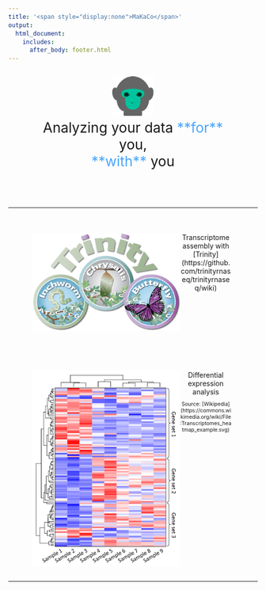 ```yaml
---
title: '<span style="display:none">MaKaCo</span>'
output: 
  html_document:
    includes:
      after_body: footer.html
---
```


<script src="https://kit.fontawesome.com/0af1a424a5.js" crossorigin="anonymous"></script>
<meta charset="UTF-8">
<style>

img {
  margin-left: auto; 
  margin-right:auto
  max-width: 50%;
  max-height: 50%;
  border: none;
}
figcaption {
margin-left: auto; 
margin-right:auto
width: 100%;
border: none;
text-align: center;
}
table {
border: none;
margin-left: auto; 
margin-right:auto
text-align: center;
}

td {
padding-left: 15px;
padding-right: 15px;
text-align: center;
}

</style>

<div class="container-fluid">
<div class="row">

<div style="display: block; padding-top: 0px; font-size:2em; text-align: center"> 

<figure>
<img style="width: 20%;" src="images/logo.png" alt="MaKaCo logo">
<figcaption>
<center>
Analyzing your data <span style="color:#49a5fc">**for**</span> you, <br><span style="color:#49a5fc">**with**</span> you
</center>
</figcaption>
</figure>
  
  <br>
</div>  
<table>
<tbody>
<tr>
<td>
<figure>
<img style="float:left; width: 300px;" src="images/TrinityCompositeLogo.png" alt="Trinity RNAseq">
<figcaption>
<center>
Transcriptome assembly with [Trinity](https://github.com/trinityrnaseq/trinityrnaseq/wiki)
</center>
</figcaption>
</figure>
</td>

<td>
<figure>
<img style="float:left;  width: 300px;" src="images/TrinotateLogo.png" alt="Trinotate">
<figcaption>
<center>
Transcriptome annotation with [Trinotate](https://github.com/trinotate/trinotate.github.io/wiki)
</center>
</figcaption>
</figure>

</center>
</td>

<td>
<figure>
<img style="float:left;width: 300px; " src="images/read_alignment.png" alt="Read alignment">
<figcaption>
<center>
Read alignment and counting

<p style="font-size:0.75em"> Source: [JBrowse](https://jbrowse.org/docs/alignments.html)</p>
</center>
</figcaption>
</figure>
</td>
</tr>


<tr>
<td>
<figure>
<img style="float:left;width: 300px; " src="images/Transcriptomes_heatmap_example.png" alt="Heatmap of differentially expressed genes">
<figcaption>
<center>
Differential expression analysis


<p style="font-size:0.75em"> Source: [Wikipedia](https://commons.wikimedia.org/wiki/File:Transcriptomes_heatmap_example.svg) <p>
</center>
</figcaption>
</figure>
</td>

<td>
<figure>
<img style="display: inline; float: left;width: 300px; " src="images/pca.png" alt="Principal component analysis">
<figcaption>
<center>
Principal component analysis
<p style="font-size:0.75em"> Source: [Wikipedia](https://en.wikipedia.org/wiki/Principal_component_analysis) <p>
</center>
</figcaption>
</figure>
</td>

<td>
<figure>
<img style="display: inline; float: left;width: 300px; " src="images/hclust.png" alt="Hierarchical clustering">
<figcaption>
<center>
Hierarchical clustering
<p style="font-size:0.75em"> Source: [Wikipedia](https://en.wikipedia.org/wiki/Hierarchical_clustering) <p>
</center>
</figcaption>
</figure>
</td>

</tr>
</tbody>
</table>



</div>
</div>
